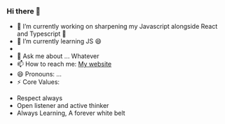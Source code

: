### Hi there 👋








- 🔭 I’m currently working on sharpening my Javascript alongside React and Typescript 💬 
- 🌱 I’m currently learning JS 😄
-
- 💬 Ask me about ... Whatever 
- 📫 How to reach me: [My website](www.sjsdevelopments.com)
- 😄 Pronouns: ...
- ⚡ Core Values: 
* Respect always
* Open listener and active thinker
* Always Learning, A forever white belt 
